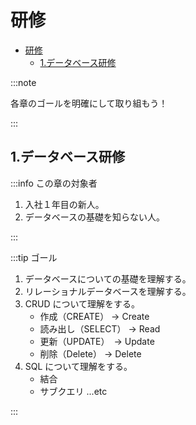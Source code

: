 # 研修

- [研修](#研修)
  - [1.データベース研修](#1データベース研修)

:::note

各章のゴールを明確にして取り組もう！

:::

## 1.データベース研修

:::info この章の対象者

1. 入社１年目の新人。
2. データベースの基礎を知らない人。

:::

:::tip ゴール

1. データベースについての基礎を理解する。
2. リレーショナルデータベースを理解する。
3. CRUD について理解をする。
   - 作成（CREATE） -> Create
   - 読み出し（SELECT） -> Read
   - 更新（UPDATE）　-> Update
   - 削除（Delete） -> Delete
4. SQL について理解をする。
   - 結合
   - サブクエリ ...etc

:::

